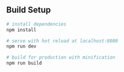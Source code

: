 

## Build Setup

``` bash
# install dependencies
npm install

# serve with hot reload at localhost:8080
npm run dev

# build for production with minification
npm run build
```
